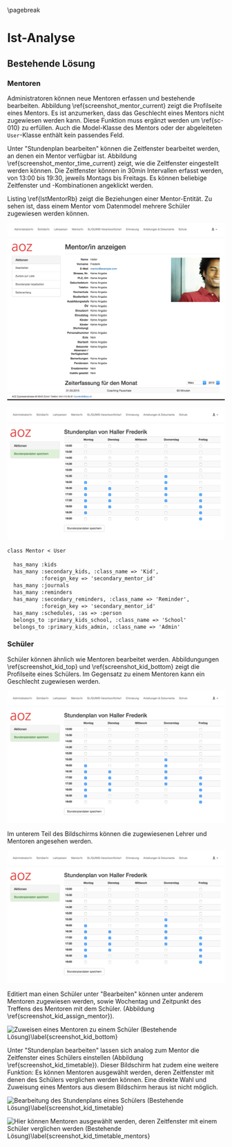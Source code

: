 \pagebreak

# Ist-Analyse

## Bestehende Lösung

### Mentoren

Administratoren können neue Mentoren erfassen und bestehende bearbeiten. Abbildung \ref{screenshot_mentor_current} zeigt die Profilseite eines Mentors. Es ist anzumerken, dass das Geschlecht eines Mentors nicht zugewiesen werden kann. Diese Funktion muss ergänzt werden um \ref{sc-010} zu erfüllen. Auch die Model-Klasse des Mentors oder der abgeleiteten `User`-Klasse enthält kein passendes Feld.



Unter "Stundenplan bearbeiten" können die Zeitfenster bearbeitet werden, an denen ein Mentor verfügbar ist. Abbildung \ref{screenshot_mentor_time_current} zeigt, wie die Zeitfenster eingestellt werden können. Die Zeitfenster können in 30min Intervallen erfasst werden, von 13:00 bis 19:30, jeweils Montags bis Freitags. Es können beliebige Zeitfenster und -Kombinationen angeklickt werden.

Listing \ref{lstMentorRb} zeigt die Beziehungen einer Mentor-Entität. Zu sehen ist, dass einem Mentor vom Datenmodel mehrere Schüler zugewiesen werden können.

![Bearbeitung eines Mentors (Bestehende Lösung)\label{screenshot_mentor_current}](img/screenshot_mentor_current.png)


![Editieren der Zeitfenster eines Mentors (Bestehende Lösung)\label{screenshot_mentor_time_current}](img/screenshot_mentor_time_current.png)



~~~~{caption="Mentor-Klasse in Ruby (mentor.rb)" label=lstMentorRb}
class Mentor < User

  has_many :kids
  has_many :secondary_kids, :class_name => 'Kid',
           :foreign_key => 'secondary_mentor_id'
  has_many :journals
  has_many :reminders
  has_many :secondary_reminders, :class_name => 'Reminder',
           :foreign_key => 'secondary_mentor_id'
  has_many :schedules, :as => :person
  belongs_to :primary_kids_school, :class_name => 'School'
  belongs_to :primary_kids_admin, :class_name => 'Admin'

~~~~~




### Schüler

Schüler können ähnlich wie Mentoren bearbeitet werden. Abbildungungen \ref{screenshot_kid_top} und \ref{screenshot_kid_bottom} zeigt die Profilseite eines Schülers. Im Gegensatz zu einem Mentoren kann ein Geschlecht zugewiesen werden.


![Schüler Profil-Seite (Bestehende Lösung)\label{screenshot_kid_top}](img/screenshot_mentor_time_current.png)

Im unterem Teil des Bildschirms können die zugewiesenen Lehrer und Mentoren angesehen werden.

![Schüler Profil-Seite - Beziehungen (Bestehende Lösung)\label{screenshot_kid_bottom}](img/screenshot_mentor_time_current.png)

Editiert man einen Schüler unter "Bearbeiten" können unter anderem Mentoren zugewiesen werden, sowie Wochentag und Zeitpunkt des Treffens des Mentoren mit dem Schüler. (Abbildung \ref{screenshot_kid_assign_mentor}).

![Zuweisen eines Mentoren zu einem Schüler (Bestehende Lösung)\label{screenshot_kid_bottom}](img/screenshot_kid_assign_mentor.png)

Unter "Stundenplan bearbeiten" lassen sich analog zum Mentor die Zeitfenster eines Schülers einstellen (Abbildung \ref{screenshot_kid_timetable}). Dieser Bildschirm hat zudem eine weitere Funktion: Es können Mentoren ausgewählt werden, deren Zeitfenster mit denen des Schülers verglichen werden können. Eine direkte Wahl und Zuweisung eines Mentors aus diesem Bildschirm heraus ist nicht möglich.


![Bearbeitung des Stundenplans eines Schülers (Bestehende Lösung)\label{screenshot_kid_timetable}](img/screenshot_kid_timetable.png)

![Hier können Mentoren ausgewählt werden, deren Zeitfenster mit einem Schüler verglichen werden (Bestehende Lösung)\label{screenshot_kid_timetable_mentors}](img/screenshot_kid_timetable_mentors.png)


